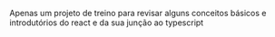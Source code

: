 Apenas um projeto de treino para revisar alguns conceitos básicos e introdutórios do react e da sua junção ao typescript
